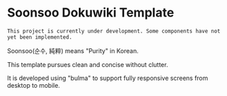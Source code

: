 # Soonsoo Dokuwiki Template

    This project is currently under development. Some components have not yet been implemented.

Soonsoo(순수, 純粹) means "Purity" in Korean.

This template pursues clean and concise without clutter.

It is developed using "bulma" to support fully responsive screens from desktop to mobile.

